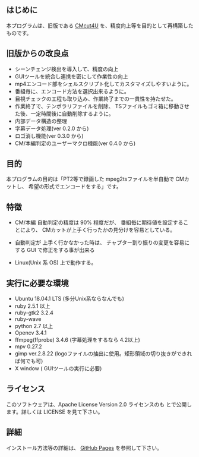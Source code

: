 

## はじめに

本プログラムは、旧版である
[CMcut4U](https://github.com/kaikoma-soft/CMcut4U)
を、精度向上等を目的として再構築したものです。

## 旧版からの改良点

* シーンチェンジ検出を導入して、精度の向上
* GUIツールを統合し連携を密にして作業性の向上
* mp4エンコード部をシェルスクリプト化してカスタマイズしやすいように。
* 番組毎に、エンコード方法を選択出来るように。
* 目視チェックの工程も取り込み、作業終了までの一貫性を持たせた。
* 作業終了で、テンポラリファイルを削除、
  TSファイルもゴミ箱に移動させた後、一定時間後に自動削除するように。
* 内部データ構造の整理
* 字幕データ処理(ver 0.2.0 から)
* ロゴ消し機能(ver 0.3.0 から)
* CM/本編判定のユーザーマクロ機能(ver 0.4.0 から)


## 目的

本プログラムの目的は「PT2等で録画した mpeg2tsファイルを半自動で CMカットし、
希望の形式でエンコードをする」です。


## 特徴

* CM/本編 自動判定の精度は 90% 程度だが、
  番組毎に期待値を設定することにより、
  CMカットが上手く行ったかの見分けを容易としている。

* 自動判定が 上手く行かなかった時は、
  チャプター割り振りの変更を容易にする GUI で修正をする事が出来る

* Linux(Unix 系 OS) 上で動作する。


## 実行に必要な環境

* Ubuntu 18.04.1 LTS (多分Unix系ならなんでも)
* ruby  2.5.1 以上 
* ruby-gtk2 3.2.4
* ruby-wave
* python 2.7 以上
* Opencv 3.4.1
* ffmpeg(ffprobe) 3.4.6 (字幕処理をするなら 4.2以上)
* mpv 0.27.2
* gimp ver.2.8.22
  (logoファイルの抽出に使用。矩形領域の切り抜きができれば何でも可)
* X window ( GUIツールの実行に必要)


## ライセンス
このソフトウェアは、Apache License Version 2.0 ライセンスのも
とで公開します。詳しくは LICENSE を見て下さい。


## 詳細
インストール方法等の詳細は、
[GitHub Pages](https://kaikoma-soft.github.io/CMcut4U2.html)
を参照して下さい。

